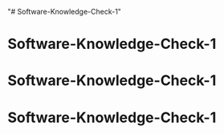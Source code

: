 "# Software-Knowledge-Check-1" 
# Software-Knowledge-Check-1
# Software-Knowledge-Check-1
# Software-Knowledge-Check-1
